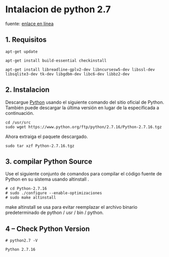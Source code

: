 # Intalacion de python 2.7

[url_python]: https://www.python.org/


fuente: [enlace en línea](https://tecadmin.net/install-python-2-7-on-ubuntu-and-linuxmint/)

## 1. Requisitos

``` ssh
apt-get update

apt-get install build-essential checkinstall

apt-get install libreadline-gplv2-dev libncursesw5-dev libssl-dev libsqlite3-dev tk-dev libgdbm-dev libc6-dev libbz2-dev
```

## 2. Instalacion
Descargue [Python][url_python] usando el siguiente comando del sitio oficial de Python. También puede descargar la última versión en lugar de la especificada a continuación.

``` ssh
cd /usr/src
sudo wget https://www.python.org/ftp/python/2.7.16/Python-2.7.16.tgz
```

Ahora extraiga el paquete descargado.
``` ssh
sudo tar xzf Python-2.7.16.tgz
```

## 3. compilar Python Source

Use el siguiente conjunto de comandos para compilar el código fuente de Python en su sistema usando altinstall .
 
``` ssh
# cd Python-2.7.16
# sudo ./configure --enable-optimizaciones
# sudo make altinstall
```
make altinstall se usa para evitar reemplazar el archivo binario predeterminado de python / usr / bin / python.

## 4 – Check Python Version
``` ssh
# python2.7 -V

Python 2.7.16
```